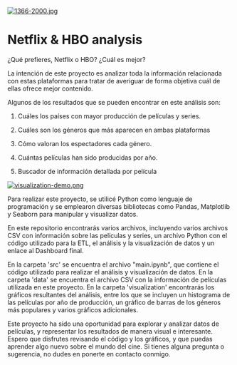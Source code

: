 
[![1366-2000.jpg](https://i.postimg.cc/k5XNTJdC/1366-2000.jpg)](https://postimg.cc/879r5V5X)

# Netflix & HBO analysis

¿Qué prefieres, Netflix o HBO? ¿Cuál es mejor?

La intención de este proyecto es analizar toda la información relacionada con estas plataformas para tratar de averiguar de forma objetiva cuál de ellas ofrece mejor contenido.

Algunos de los resultados que se pueden encontrar en este análisis son: 

1. Cuáles los países con mayor producción de películas y series.

2. Cuáles son los géneros que más aparecen en ambas plataformas

3. Cómo valoran los espectadores cada género.

4. Cuántas películas han sido producidas por año.

5. Buscador de información detallada por película




[![visualization-demo.png](https://i.postimg.cc/Wzxnnvhs/visualization-demo.png)](https://postimg.cc/SY7CSH6P)



Para realizar este proyecto, se utilicé Python como lenguaje de programación y se emplearon diversas bibliotecas como Pandas, Matplotlib y Seaborn para manipular y visualizar datos.

En este repositorio encontrarás varios archivos, incluyendo varios archivos CSV con información sobre las películas y series, un archivo Python con el código utilizado para la ETL, el análisis y la visualización de datos y un enlace al Dashboard final.

En la carpeta 'src' se encuentra el archivo "main.ipynb", que contiene el código utilizado para realizar el análisis y visualización de datos. 
En la carpeta 'data' se encuentra el archivo CSV con la información de películas utilizada en este proyecto.
En la carpeta 'visualization' encontrarás los gráficos resultantes del análisis, entre los que se incluyen un histograma de las películas por año de producción, un gráfico de barras de los géneros más populares y varios gráficos adicionales.

Este proyecto ha sido una oportunidad para explorar y analizar datos de películas, y representar los resultados de manera visual e interesante. Espero que disfrutes revisando el código y los gráficos, y que puedas aprender algo nuevo sobre el mundo del cine. Si tienes alguna pregunta o sugerencia, no dudes en ponerte en contacto conmigo.
